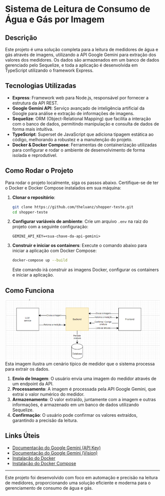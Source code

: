 # Sistema de Leitura de Consumo de Água e Gás por Imagem

## Descrição

Este projeto é uma solução completa para a leitura de medidores de água e gás através de imagens, utilizando a API Google Gemini para extração dos valores dos medidores. Os dados são armazenados em um banco de dados gerenciado pelo Sequelize, e toda a aplicação é desenvolvida em TypeScript utilizando o framework Express.

## Tecnologias Utilizadas

- **Express**: Framework web para Node.js, responsável por fornecer a estrutura da API REST.
- **Google Gemini API**: Serviço avançado de inteligência artificial da Google para análise e extração de informações de imagens.
- **Sequelize**: ORM (Object-Relational Mapping) que facilita a interação com o banco de dados, permitindo manipulação e consulta de dados de forma mais intuitiva.
- **TypeScript**: Superset de JavaScript que adiciona tipagem estática ao código, melhorando a robustez e a manutenção do projeto.
- **Docker & Docker Compose**: Ferramentas de containerização utilizadas para configurar e rodar o ambiente de desenvolvimento de forma isolada e reprodutível.

## Como Rodar o Projeto

Para rodar o projeto localmente, siga os passos abaixo. Certifique-se de ter o Docker e Docker Compose instalados em sua máquina:

1. **Clonar o repositório**:

   ```bash
   git clone https://github.com/theluanz/shopper-teste.git
   cd shopper-teste
   ```

2. **Configurar variáveis de ambiente**:
   Crie um arquivo `.env` na raiz do projeto com a seguinte configuração:

   ```env
   GEMINI_API_KEY=<sua-chave-da-api-gemini>
   ```

3. **Construir e iniciar os containers**:
   Execute o comando abaixo para iniciar a aplicação com Docker Compose:

   ```bash
   docker-compose up --build
   ```

   Este comando irá construir as imagens Docker, configurar os containers e iniciar a aplicação.

## Como Funciona

![Imagem da comunicacão entre frontend, backend e API](.github/cenario.png)
Esta imagem ilustra um cenário típico de medidor que o sistema processa para extrair os dados.

1. **Envio de Imagem**: O usuário envia uma imagem do medidor através de um endpoint da API.
2. **Processamento**: A imagem é processada pela API Google Gemini, que extrai o valor numérico do medidor.
3. **Armazenamento**: O valor extraído, juntamente com a imagem e outras informações, é armazenado em um banco de dados utilizando Sequelize.
4. **Confirmação**: O usuário pode confirmar os valores extraídos, garantindo a precisão da leitura.

## Links Úteis

- [Documentação do Google Gemini (API Key)](https://ai.google.dev/gemini-api/docs/api-key)
- [Documentação do Google Gemini (Vision)](https://ai.google.dev/gemini-api/docs/vision)
- [Instalação do Docker](https://docs.docker.com/get-docker/)
- [Instalação do Docker Compose](https://docs.docker.com/compose/install/)

---

Este projeto foi desenvolvido com foco em automação e precisão na leitura de medidores, proporcionando uma solução eficiente e moderna para o gerenciamento de consumo de água e gás.
